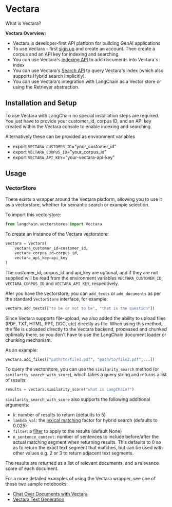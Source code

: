 # Vectara


What is Vectara?

**Vectara Overview:**
- Vectara is developer-first API platform for building GenAI applications
- To use Vectara - first [sign up](https://console.vectara.com/signup) and create an account. Then create a corpus and an API key for indexing and searching.
- You can use Vectara's [indexing API](https://docs.vectara.com/docs/indexing-apis/indexing) to add documents into Vectara's index
- You can use Vectara's [Search API](https://docs.vectara.com/docs/search-apis/search) to query Vectara's index (which also supports Hybrid search implicitly).
- You can use Vectara's integration with LangChain as a Vector store or using the Retriever abstraction.

## Installation and Setup
To use Vectara with LangChain no special installation steps are required. You just have to provide your customer_id, corpus ID, and an API key created within the Vectara console to enable indexing and searching.

Alternatively these can be provided as environment variables
- export `VECTARA_CUSTOMER_ID`="your_customer_id"
- export `VECTARA_CORPUS_ID`="your_corpus_id"
- export `VECTARA_API_KEY`="your-vectara-api-key"

## Usage

### VectorStore

There exists a wrapper around the Vectara platform, allowing you to use it as a vectorstore, whether for semantic search or example selection.

To import this vectorstore:
```python
from langchain.vectorstores import Vectara
```

To create an instance of the Vectara vectorstore:
```python
vectara = Vectara(
    vectara_customer_id=customer_id, 
    vectara_corpus_id=corpus_id, 
    vectara_api_key=api_key
)
```
The customer_id, corpus_id and api_key are optional, and if they are not supplied will be read from the environment variables `VECTARA_CUSTOMER_ID`, `VECTARA_CORPUS_ID` and `VECTARA_API_KEY`, respectively.

Afer you have the vectorstore, you can `add_texts` or `add_documents` as per the standard `VectorStore` interface, for example:

```python
vectara.add_texts(["to be or not to be", "that is the question"])
```


Since Vectara supports file-upload, we also added the ability to upload files (PDF, TXT, HTML, PPT, DOC, etc) directly as file. When using this method, the file is uploaded directly to the Vectara backend, processed and chunked optimally there, so you don't have to use the LangChain document loader or chunking mechanism.

As an example:

```python
vectara.add_files(["path/to/file1.pdf", "path/to/file2.pdf",...])
```

To query the vectorstore, you can use the `similarity_search` method (or `similarity_search_with_score`), which takes a query string and returns a list of results:
```python
results = vectara.similarity_score("what is LangChain?")
```

`similarity_search_with_score` also supports the following additional arguments:
- `k`: number of results to return (defaults to 5)
- `lambda_val`: the [lexical matching](https://docs.vectara.com/docs/api-reference/search-apis/lexical-matching) factor for hybrid search (defaults to 0.025)
- `filter`: a [filter](https://docs.vectara.com/docs/common-use-cases/filtering-by-metadata/filter-overview) to apply to the results (default None)
- `n_sentence_context`: number of sentences to include before/after the actual matching segment when returning results. This defaults to 0 so as to return the exact text segment that matches, but can be used with other values e.g. 2 or 3 to return adjacent text segments.

The results are returned as a list of relevant documents, and a relevance score of each document.


For a more detailed examples of using the Vectara wrapper, see one of these two sample notebooks:
* [Chat Over Documents with Vectara](./vectara/vectara_chat.html)
* [Vectara Text Generation](./vectara/vectara_text_generation.html)


